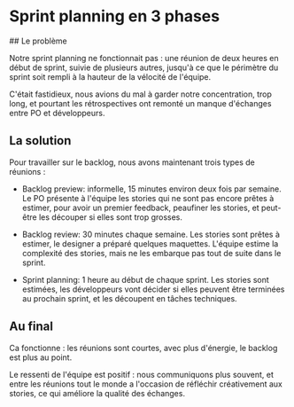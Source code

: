 # Sprint planning en 3 phases

## Le problème

Notre sprint planning ne fonctionnait pas : une réunion de deux heures en début de sprint, suivie de plusieurs autres, jusqu'à ce que le périmètre du sprint soit rempli à la hauteur de la vélocité de l'équipe.

C'était fastidieux, nous avions du mal à garder notre concentration, trop long, et pourtant les rétrospectives ont remonté un manque d'échanges entre PO et développeurs.

## La solution

Pour travailler sur le backlog, nous avons maintenant trois types de réunions :

- Backlog preview: informelle, 15 minutes environ deux fois par semaine. Le PO présente à l'équipe les stories qui ne sont pas encore prêtes à estimer, pour avoir un premier feedback, peaufiner les stories, et peut-être les découper si elles sont trop grosses.

- Backlog review: 30 minutes chaque semaine. Les stories sont prêtes à estimer, le designer a préparé quelques maquettes. L'équipe estime la complexité des stories, mais ne les embarque pas tout de suite dans le sprint.

- Sprint planning: 1 heure au début de chaque sprint. Les stories sont estimées, les développeurs vont décider si elles peuvent être terminées au prochain sprint, et les découpent en tâches techniques.

## Au final

Ca fonctionne : les réunions sont courtes, avec plus d'énergie, le backlog est plus au point.

Le ressenti de l'équipe est positif : nous communiquons plus souvent, et entre les réunions tout le monde a l'occasion de réfléchir créativement aux stories, ce qui améliore la qualité des échanges.
